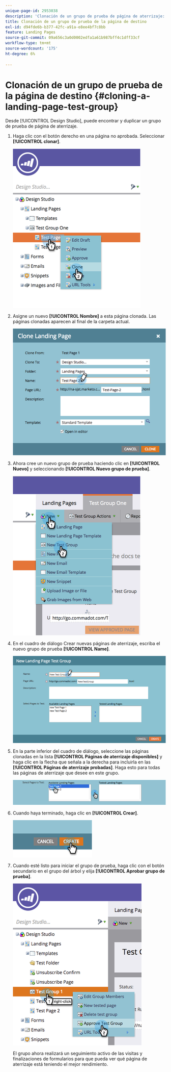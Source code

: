 ```yaml
---
unique-page-id: 2953038
description: 'Clonación de un grupo de prueba de página de aterrizaje: documentos de Marketo, documentación del producto'
title: Clonación de un grupo de prueba de la página de destino
exl-id: d94fde6b-b377-42fc-a91a-e8ee4bf7c8bb
feature: Landing Pages
source-git-commit: 09a656c3a0d0002edfa1a61b987bff4c1dff33cf
workflow-type: tm+mt
source-wordcount: '175'
ht-degree: 6%

---
```


# Clonación de un grupo de prueba de la página de destino {#cloning-a-landing-page-test-group}

Desde [!UICONTROL Design Studio], puede encontrar y duplicar un grupo de prueba de página de aterrizaje.

1. Haga clic con el botón derecho en una página no aprobada. Seleccionar **[!UICONTROL clonar]**.

   ![](assets/image2015-4-27-15-3a11-3a24.png)

1. Asigne un nuevo **[!UICONTROL Nombre]** a esta página clonada. Las páginas clonadas aparecen al final de la carpeta actual.

   ![](assets/image2015-4-27-16-3a10-3a10.png)

1. Ahora cree un nuevo grupo de prueba haciendo clic en **[!UICONTROL Nuevo]** y seleccionando **[!UICONTROL Nuevo grupo de prueba]**.

   ![](assets/image2015-4-27-15-3a49-3a54.png)

1. En el cuadro de diálogo Crear nuevas páginas de aterrizaje, escriba el nuevo grupo de prueba **[!UICONTROL Name]**.

   ![](assets/image2015-4-27-15-3a58-3a13.png)

1. En la parte inferior del cuadro de diálogo, seleccione las páginas clonadas en la lista **[!UICONTROL Páginas de aterrizaje disponibles]** y haga clic en la flecha que señala a la derecha para incluirla en las **[!UICONTROL Páginas de aterrizaje probadas]**. Haga esto para todas las páginas de aterrizaje que desee en este grupo.

   ![](assets/image2015-4-27-16-3a3-3a22.png)

1. Cuando haya terminado, haga clic en **[!UICONTROL Crear]**.

   ![](assets/image2015-4-27-16-3a7-3a50.png)

1. Cuando esté listo para iniciar el grupo de prueba, haga clic con el botón secundario en el grupo del árbol y elija **[!UICONTROL Aprobar grupo de prueba]**.

   ![](assets/image2015-4-27-16-3a19-3a10.png)

   El grupo ahora realizará un seguimiento activo de las visitas y finalizaciones de formularios para que pueda ver qué página de aterrizaje está teniendo el mejor rendimiento.
